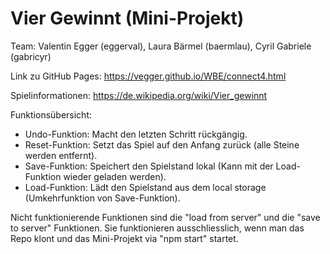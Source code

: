 # Vier Gewinnt (Mini-Projekt)

Team: Valentin Egger (eggerval), Laura Bärmel (baermlau), Cyril Gabriele (gabricyr)

Link zu GitHub Pages: https://vegger.github.io/WBE/connect4.html

Spielinformationen: https://de.wikipedia.org/wiki/Vier_gewinnt

Funktionsübersicht:
- Undo-Funktion: Macht den letzten Schritt rückgängig. 
- Reset-Funktion: Setzt das Spiel auf den Anfang zurück (alle Steine werden entfernt).
- Save-Funktion: Speichert den Spielstand lokal (Kann mit der Load-Funktion wieder geladen werden).
- Load-Funktion: Lädt den Spielstand aus dem local storage (Umkehrfunktion von Save-Funktion).

Nicht funktionierende Funktionen sind die "load from server" und die "save to server" Funktionen. Sie funktionieren ausschliesslich, wenn man das Repo klont
und das Mini-Projekt via "npm start" startet. 

